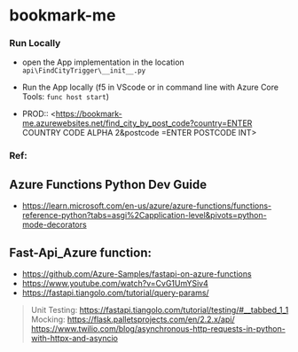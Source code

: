 # bookmark-me

### Run Locally

  - open the App implementation in the location `api\FindCityTrigger\__init__.py`
  - Run the App locally (f5 in VScode or in command line with Azure Core Tools: `func host start`)


- PROD:: 
<https://bookmark-me.azurewebsites.net/find_city_by_post_code?country=ENTER COUNTRY CODE ALPHA 2&postcode =ENTER POSTCODE INT>

### Ref:
## Azure Functions Python Dev Guide
- <https://learn.microsoft.com/en-us/azure/azure-functions/functions-reference-python?tabs=asgi%2Capplication-level&pivots=python-mode-decorators>

## Fast-Api_Azure function:
- <https://github.com/Azure-Samples/fastapi-on-azure-functions>
- <https://www.youtube.com/watch?v=CvG1UmYSiv4>
- <https://fastapi.tiangolo.com/tutorial/query-params/>

> Unit Testing: <https://fastapi.tiangolo.com/tutorial/testing/#__tabbed_1_1>
> Mocking: 
> <https://flask.palletsprojects.com/en/2.2.x/api/>
> <https://www.twilio.com/blog/asynchronous-http-requests-in-python-with-httpx-and-asyncio>